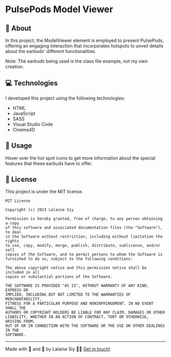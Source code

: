 # PulsePods Model Viewer

## :8ball: About

In this project, the ModelViewer element is employed to present PulsePods, offering an engaging interaction that incorporates hotspots to unveil details about the earbuds' different functionalities.

Note: The earbuds being used is the class file example, not my own creation.

## :computer: Technologies

I developed this project using the following technologies:

- HTML
- JavaScript
- SASS
- Visual Studio Code
- Cinema4D

## :floppy_disk: Usage

Hover over the hot spot icons to get more information about the special features that these earbuds have to offer.

## :memo: License

This project is under the MIT license.

```
MIT License

Copyright (c) 2023 Lalaine Siy

Permission is hereby granted, free of charge, to any person obtaining a copy
of this software and associated documentation files (the "Software"), to deal
in the Software without restriction, including without limitation the rights
to use, copy, modify, merge, publish, distribute, sublicense, and/or sell
copies of the Software, and to permit persons to whom the Software is
furnished to do so, subject to the following conditions:

The above copyright notice and this permission notice shall be included in all
copies or substantial portions of the Software.

THE SOFTWARE IS PROVIDED "AS IS", WITHOUT WARRANTY OF ANY KIND, EXPRESS OR
IMPLIED, INCLUDING BUT NOT LIMITED TO THE WARRANTIES OF MERCHANTABILITY,
FITNESS FOR A PARTICULAR PURPOSE AND NONINFRINGEMENT. IN NO EVENT SHALL THE
AUTHORS OR COPYRIGHT HOLDERS BE LIABLE FOR ANY CLAIM, DAMAGES OR OTHER
LIABILITY, WHETHER IN AN ACTION OF CONTRACT, TORT OR OTHERWISE, ARISING FROM,
OUT OF OR IN CONNECTION WITH THE SOFTWARE OR THE USE OR OTHER DEALINGS IN THE
SOFTWARE.
```

---

Made with :white_heart: and :tea: by Lalaine Siy 👋🏻 [Get in touch!](https://github.com/milkfirst)
